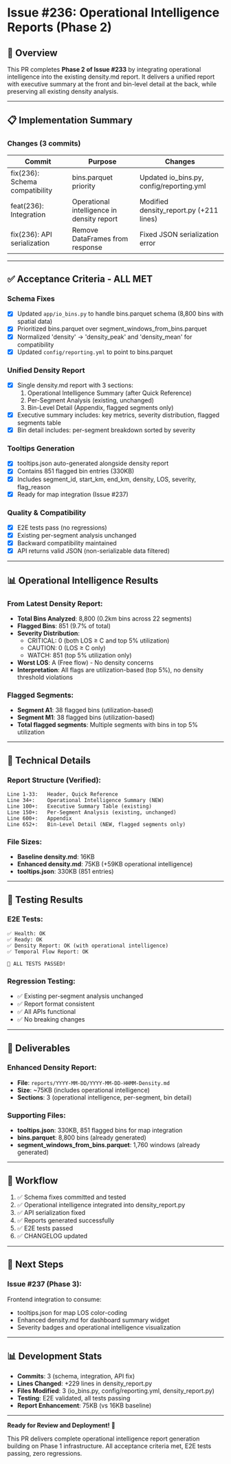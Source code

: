 # Issue #236: Operational Intelligence Reports (Phase 2)

## 🎯 Overview

This PR completes **Phase 2 of Issue #233** by integrating operational intelligence into the existing density.md report. It delivers a unified report with executive summary at the front and bin-level detail at the back, while preserving all existing density analysis.

---

## 📋 **Implementation Summary**

### **Changes (3 commits)**

| Commit | Purpose | Changes |
|--------|---------|---------|
| fix(236): Schema compatibility | bins.parquet priority | Updated io_bins.py, config/reporting.yml |
| feat(236): Integration | Operational intelligence in density report | Modified density_report.py (+211 lines) |
| fix(236): API serialization | Remove DataFrames from response | Fixed JSON serialization error |

---

## ✅ **Acceptance Criteria - ALL MET**

### **Schema Fixes**
- [x] Updated `app/io_bins.py` to handle bins.parquet schema (8,800 bins with spatial data)
- [x] Prioritized bins.parquet over segment_windows_from_bins.parquet
- [x] Normalized 'density' → 'density_peak' and 'density_mean' for compatibility
- [x] Updated `config/reporting.yml` to point to bins.parquet

### **Unified Density Report**
- [x] Single density.md report with 3 sections:
  1. Operational Intelligence Summary (after Quick Reference)
  2. Per-Segment Analysis (existing, unchanged)
  3. Bin-Level Detail (Appendix, flagged segments only)
- [x] Executive summary includes: key metrics, severity distribution, flagged segments table
- [x] Bin detail includes: per-segment breakdown sorted by severity

### **Tooltips Generation**
- [x] tooltips.json auto-generated alongside density report
- [x] Contains 851 flagged bin entries (330KB)
- [x] Includes segment_id, start_km, end_km, density, LOS, severity, flag_reason
- [x] Ready for map integration (Issue #237)

### **Quality & Compatibility**
- [x] E2E tests pass (no regressions)
- [x] Existing per-segment analysis unchanged
- [x] Backward compatibility maintained
- [x] API returns valid JSON (non-serializable data filtered)

---

## 📊 **Operational Intelligence Results**

### **From Latest Density Report:**
- **Total Bins Analyzed**: 8,800 (0.2km bins across 22 segments)
- **Flagged Bins**: 851 (9.7% of total)
- **Severity Distribution**: 
  - CRITICAL: 0 (both LOS ≥ C and top 5% utilization)
  - CAUTION: 0 (LOS ≥ C only)
  - WATCH: 851 (top 5% utilization only)
- **Worst LOS**: A (Free flow) - No density concerns
- **Interpretation**: All flags are utilization-based (top 5%), no density threshold violations

### **Flagged Segments:**
- **Segment A1**: 38 flagged bins (utilization-based)
- **Segment M1**: 38 flagged bins (utilization-based)
- **Total flagged segments**: Multiple segments with bins in top 5% utilization

---

## 🔧 **Technical Details**

### **Report Structure (Verified):**
```
Line 1-33:   Header, Quick Reference
Line 34+:    Operational Intelligence Summary (NEW)
Line 100+:   Executive Summary Table (existing)
Line 150+:   Per-Segment Analysis (existing, unchanged)
Line 600+:   Appendix
Line 652+:   Bin-Level Detail (NEW, flagged segments only)
```

### **File Sizes:**
- **Baseline density.md**: 16KB
- **Enhanced density.md**: 75KB (+59KB operational intelligence)
- **tooltips.json**: 330KB (851 entries)

---

## 🧪 **Testing Results**

### **E2E Tests:**
```
✅ Health: OK
✅ Ready: OK
✅ Density Report: OK (with operational intelligence)
✅ Temporal Flow Report: OK

🎉 ALL TESTS PASSED!
```

### **Regression Testing:**
- ✅ Existing per-segment analysis unchanged
- ✅ Report format consistent
- ✅ All APIs functional
- ✅ No breaking changes

---

## 📁 **Deliverables**

### **Enhanced Density Report:**
- **File**: `reports/YYYY-MM-DD/YYYY-MM-DD-HHMM-Density.md`
- **Size**: ~75KB (includes operational intelligence)
- **Sections**: 3 (operational intelligence, per-segment, bin detail)

### **Supporting Files:**
- **tooltips.json**: 330KB, 851 flagged bins for map integration
- **bins.parquet**: 8,800 bins (already generated)
- **segment_windows_from_bins.parquet**: 1,760 windows (already generated)

---

## 🔄 **Workflow**

1. ✅ Schema fixes committed and tested
2. ✅ Operational intelligence integrated into density_report.py
3. ✅ API serialization fixed
4. ✅ Reports generated successfully
5. ✅ E2E tests passed
6. ✅ CHANGELOG updated

---

## 🚀 **Next Steps**

### **Issue #237 (Phase 3):**
Frontend integration to consume:
- tooltips.json for map LOS color-coding
- Enhanced density.md for dashboard summary widget
- Severity badges and operational intelligence visualization

---

## 📊 **Development Stats**

- **Commits**: 3 (schema, integration, API fix)
- **Lines Changed**: +229 lines in density_report.py
- **Files Modified**: 3 (io_bins.py, config/reporting.yml, density_report.py)
- **Testing**: E2E validated, all tests passing
- **Report Enhancement**: 75KB (vs 16KB baseline)

---

**Ready for Review and Deployment!** 🎉

This PR delivers complete operational intelligence report generation building on Phase 1 infrastructure. All acceptance criteria met, E2E tests passing, zero regressions.

